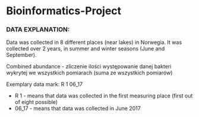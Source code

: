 # Bioinformatics-Project

### DATA EXPLANATION: 
Data was collected in 8 different places (near lakes) in Norwegia. 
It was collected over 2 years, in summer and winter seasons (June and September). 

Combined abundance - zliczenie ilości występowanie danej bakteri wykrytej we wszystkich pomiarach (suma ze wszystkich pomiarów)

Exemplary data mark: 
R 1 06_17

  - R 1 - means that data was collected in the first measuring place (first out of eight possible)
  - 06_17 - means that data was collected in June 2017
